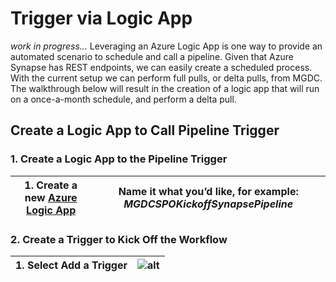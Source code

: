 # Trigger via Logic App
*work in progress...*
Leveraging an Azure Logic App is one way to provide an automated scenario to schedule and call a pipeline.  Given that Azure Synapse has REST endpoints, we can easily create a scheduled process. With the current setup we can perform full pulls, or delta pulls, from MGDC.  The walkthrough below will result in the creation of a logic app that will run on a once-a-month schedule, and perform a delta pull.
## Create a Logic App to Call Pipeline Trigger
### 1. Create a Logic App to the Pipeline Trigger
| 1. Create a new [Azure Logic App](https://learn.microsoft.com/en-us/azure/logic-apps/logic-apps-overview) | Name it what you’d like, for example: *MGDCSPOKickoffSynapsePipeline* |
|-----|-----|
### 2. Create a Trigger to Kick Off the Workflow
| 1. Select Add a Trigger |![alt](../docs/res/LogicApp1.png)|
|-----|-----|